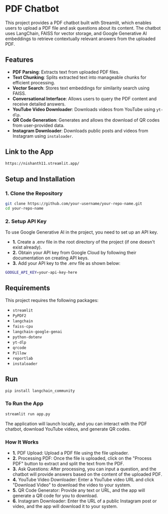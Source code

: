 # PDF Chatbot

This project provides a PDF chatbot built with Streamlit, which enables users to upload a PDF file and ask questions about its content. The chatbot uses LangChain, FAISS for vector storage, and Google Generative AI embeddings to retrieve contextually relevant answers from the uploaded PDF.

## Features

- **PDF Parsing**: Extracts text from uploaded PDF files.
- **Text Chunking**: Splits extracted text into manageable chunks for efficient processing.
- **Vector Search**: Stores text embeddings for similarity search using FAISS.
- **Conversational Interface**: Allows users to query the PDF content and receive detailed answers.
- **YouTube Video Downloader**: Downloads videos from YouTube using `yt-dlp`.
- **QR Code Generation**: Generates and allows the download of QR codes from user-provided data.
- **Instagram Downloader**: Downloads public posts and videos from Instagram using `instaloader`.

## Link to the App
```bash
https://nishanth11.streamlit.app/
```

## Setup and Installation

### 1. Clone the Repository

```bash
git clone https://github.com/your-username/your-repo-name.git
cd your-repo-name
```
### 2. Setup API Key

To use Google Generative AI in the project, you need to set up an API key.

- **1.** Create a .env file in the root directory of the project (if one doesn't exist already).
- **2.** Obtain your API key from Google Cloud by following their documentation on creating API keys.
- **3.** Add your API key to the .env file as shown below:

```bash
GOOGLE_API_KEY=your-api-key-here
```

## Requirements

This project requires the following packages:
- `streamlit`
- `PyPDF2`
- `langchain`
- `faiss-cpu`
- `langchain-google-genai`
- `python-dotenv`
- `yt-dlp`
- `qrcode`
- `Pillow`
- `reportlab`
- `instaloader`

## Run
```bash 
pip install langchain_community
```

### To Run the App 
```bash
streamlit run app.py
```
The application will launch locally, and you can interact with the PDF chatbot, download YouTube videos, and generate QR codes.

### How It Works
- **1.** PDF Upload: Upload a PDF file using the file uploader.
- **2.** Processing PDF: Once the file is uploaded, click on the "Process PDF" button to extract and split the text from the PDF.
- **3.** Ask Questions: After processing, you can input a question, and the chatbot will provide answers based on the content of the uploaded PDF.
- **4.** YouTube Video Downloader: Enter a YouTube video URL and click "Download Video" to download the video to your system.
- **5.** QR Code Generator: Provide any text or URL, and the app will generate a QR code for you to download.
- **6.** Instagram Downloader: Enter the URL of a public Instagram post or video, and the app will download it to your system.

